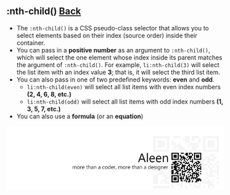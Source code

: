 ## :nth-child() [**Back**](./../pseudoClass.md)

- The `:nth-child()` is a CSS pseudo-class selector that allows you to select elements based on their index (source order) inside their container.
- You can pass in a **positive number** as an argument to `:nth-child()`, which will select the one element whose index inside its parent matches the argument of `:nth-child()`. For example, `li:nth-child(3)` will select the list item with an index value **3**; that is, it will select the third list item.
- You can also pass in one of two predefined keywords: **even** and **odd**.
    - `li:nth-child(even)` will select all list items with even index numbers **(2, 4, 6, 8, etc.)**
    - `li:nth-child(odd)` will select all list items with odd index numbers **(1, 3, 5, 7, etc.)**
- You can also use a **formula** (or an **equation**)

<a href="http://aleen42.github.io/" target="_blank" ><img src="./../../../pic/tail.gif"></a>